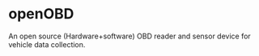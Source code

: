# openOBD
An open source (Hardware+software) OBD reader and sensor device for vehicle data collection.
